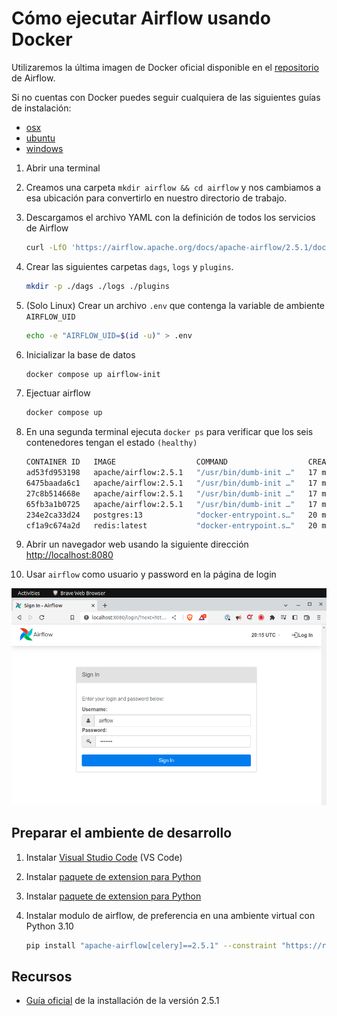 # Cómo ejecutar Airflow usando Docker

Utilizaremos la última imagen de Docker oficial disponible en el [repositorio](https://hub.docker.com/r/apache/airflow) de Airflow.

Si no cuentas con Docker puedes seguir cualquiera de las siguientes guías de instalación:

- [osx](os.md)
- [ubuntu](ubuntu.md)
- [windows](windows.md)

1. Abrir una terminal
2. Creamos una carpeta `mkdir airflow && cd airflow` y nos cambiamos a esa ubicación para convertirlo en nuestro directorio de trabajo.
3. Descargamos el archivo YAML con la definición de todos los servicios de Airflow

    ```bash
    curl -LfO 'https://airflow.apache.org/docs/apache-airflow/2.5.1/docker-compose.yaml'
    ```

4. Crear las siguientes carpetas `dags`, `logs` y `plugins`.

    ```bash
    mkdir -p ./dags ./logs ./plugins
    ```

5. (Solo Linux) Crear un archivo `.env` que contenga la variable de ambiente  `AIRFLOW_UID`

    ```bash
    echo -e "AIRFLOW_UID=$(id -u)" > .env
    ```

6. Inicializar la base de datos

    ```bash
    docker compose up airflow-init
    ```

7. Ejectuar airflow

    ```bash
    docker compose up
    ```

8. En una segunda terminal ejecuta `docker ps` para verificar que los seis contenedores tengan el estado `(healthy)`

    ```bash
    CONTAINER ID   IMAGE                  COMMAND                  CREATED          STATUS                    PORTS                                       NAMES
    ad53fd953198   apache/airflow:2.5.1   "/usr/bin/dumb-init …"   17 minutes ago   Up 17 minutes (healthy)   8080/tcp                                    airflow-airflow-worker-1
    6475baada6c1   apache/airflow:2.5.1   "/usr/bin/dumb-init …"   17 minutes ago   Up 17 minutes (healthy)   8080/tcp                                    airflow-airflow-scheduler-1
    27c8b514668e   apache/airflow:2.5.1   "/usr/bin/dumb-init …"   17 minutes ago   Up 17 minutes (healthy)   0.0.0.0:8080->8080/tcp, :::8080->8080/tcp   airflow-airflow-webserver-1
    65fb3a1b0725   apache/airflow:2.5.1   "/usr/bin/dumb-init …"   17 minutes ago   Up 17 minutes (healthy)   8080/tcp                                    airflow-airflow-triggerer-1
    234e2ca33d24   postgres:13            "docker-entrypoint.s…"   20 minutes ago   Up 20 minutes (healthy)   5432/tcp                                    airflow-postgres-1
    cf1a9c674a2d   redis:latest           "docker-entrypoint.s…"   20 minutes ago   Up 20 minutes (healthy)   6379/tcp                                    airflow-redis-1
    ```

9. Abrir un navegador web usando la siguiente dirección [http://localhost:8080](http://localhost:8080)

10. Usar `airflow` como usuario y password en la página de login

![image](img/airflow_login.png)


## Preparar el ambiente de desarrollo

1. Instalar [Visual Studio Code](https://code.visualstudio.com/download) (VS Code)
2. Instalar [paquete de extension para Python](https://marketplace.visualstudio.com/items?itemName=ms-python.python)
3. Instalar [paquete de extension para Python](https://marketplace.visualstudio.com/items?itemName=ms-python.python)
4. Instalar modulo de airflow, de preferencia en una ambiente virtual con Python 3.10

    ```bash
    pip install "apache-airflow[celery]==2.5.1" --constraint "https://raw.githubusercontent.com/apache/airflow/constraints-2.5.1/constraints-3.7.txt"
    ```

## Recursos

- [Guía oficial](https://airflow.apache.org/docs/apache-airflow/stable/howto/docker-compose/index.html) de la installación de la versión 2.5.1
